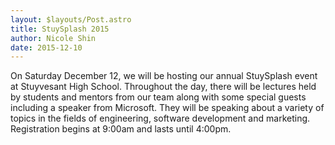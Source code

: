 ```yaml
---
layout: $layouts/Post.astro
title: StuySplash 2015
author: Nicole Shin
date: 2015-12-10
---
```


On Saturday December 12, we will be hosting our annual StuySplash event at Stuyvesant High School. Throughout the day, there will be lectures held by students and mentors from our team along with some special guests including a speaker from Microsoft. They will be speaking about a variety of topics in the fields of engineering, software development and marketing. Registration begins at 9:00am and lasts until 4:00pm.
